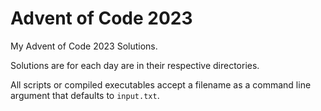# Advent of Code 2023

My Advent of Code 2023 Solutions.

Solutions are for each day are in their respective directories.

All scripts or compiled executables accept a filename as a command line argument that defaults to `input.txt`.

<!-- ## Languages -->
<!--  -->
<!-- - [x] Python -->
<!-- - [ ] Haskell -->
<!-- - [ ] Julia -->
<!-- - [ ] Rust -->
